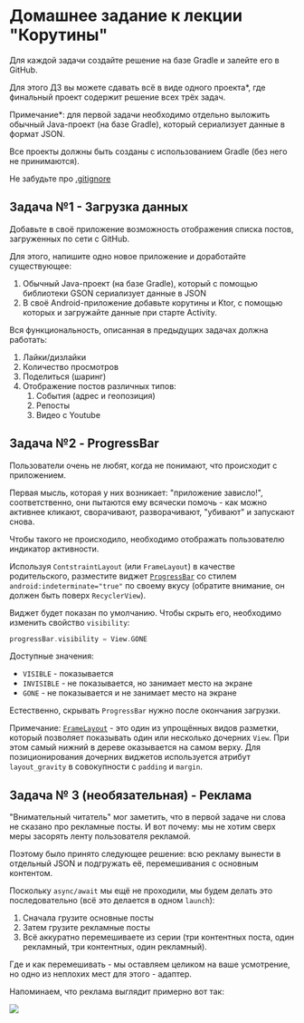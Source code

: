 # Домашнее задание к лекции "Корутины"

Для каждой задачи создайте решение на базе Gradle и залейте его в GitHub.

Для этого ДЗ вы можете сдавать всё в виде одного проекта*, где финальный проект содержит решение всех трёх задач.

Примечание*: для первой задачи необходимо отдельно выложить обычный Java-проект (на базе Gradle), который сериализует данные в формат JSON.

Все проекты должны быть созданы с использованием Gradle (без него не принимаются).

Не забудьте про [.gitignore](../.gitignore)

## Задача №1 - Загрузка данных

Добавьте в своё приложение возможность отображения списка постов, загруженных по сети с GitHub.

Для этого, напишите одно новое приложение и доработайте существующее:
1. Обычный Java-проект (на базе Gradle), который с помощью библиотеки GSON сериализует данные в JSON
2. В своё Android-приложение добавьте корутины и Ktor, с помощью которых и загружайте данные при старте Activity.

Вся функциональность, описанная в предыдущих задачах должна работать:
1. Лайки/дизлайки
1. Количество просмотров
1. Поделиться (шаринг)
1. Отображение постов различных типов:
    1. События (адрес и геопозиция)
    1. Репосты
    1. Видео с Youtube

## Задача №2 - ProgressBar

Пользователи очень не любят, когда не понимают, что происходит с приложением.

Первая мысль, которая у них возникает: "приложение зависло!", соответственно, они пытаются ему всячески помочь - как можно активнее кликают, сворачивают, разворачивают, "убивают" и запускают снова.

Чтобы такого не происходило, необходимо отображать пользователю индикатор активности.

Используя `ContstraintLayout` (или `FrameLayout`) в качестве родительского, разместите виджет [`ProgressBar`](https://developer.android.com/reference/kotlin/android/widget/ProgressBar.html) со стилем `android:indeterminate="true"` по своему вкусу (обратите внимание, он должен быть поверх `RecyclerView`).

Виджет будет показан по умолчанию. Чтобы скрыть его, необходимо изменить свойство `visibility`:

```kotlin
progressBar.visibility = View.GONE
```

Доступные значения:
* `VISIBLE` - показывается
* `INVISIBLE` - не показывается, но занимает место на экране
* `GONE` - не показывается и не занимает место на экране

Естественно, скрывать `ProgressBar` нужно после окончания загрузки.

Примечание: [`FrameLayout`](https://developer.android.com/reference/kotlin/android/widget/FrameLayout.html) - это один из упрощённых видов разметки, который позволяет показывать один или несколько дочерних `View`. При этом самый нижний в дереве оказывается на самом верху. Для позиционирования дочерних виджетов используется атрибут `layout_gravity` в совокупности с `padding` и `margin`.

## Задача № 3 (необязательная) - Реклама

"Внимательный читатель" мог заметить, что в первой задаче ни слова не сказано про рекламные посты. И вот почему: мы не хотим сверх меры засорять ленту пользователя рекламой.

Поэтому было принято следующее решение: всю рекламу вынести в отдельный JSON и подгружать её, перемешивания с основным контентом.

Поскольку `async/await` мы ещё не проходили, мы будем делать это последовательно (всё это делается в одном `launch`):
1. Сначала грузите основные посты
1. Затем грузите рекламные посты
1. Всё аккуратно перемешиваете из серии (три контентных поста, один рекламный, три контентных, один рекламный).

Где и как перемешивать - мы оставляем целиком на ваше усмотрение, но одно из неплохих мест для этого - адаптер.

Напоминаем, что реклама выглядит примерно вот так:

![](./ad/ad.png)

